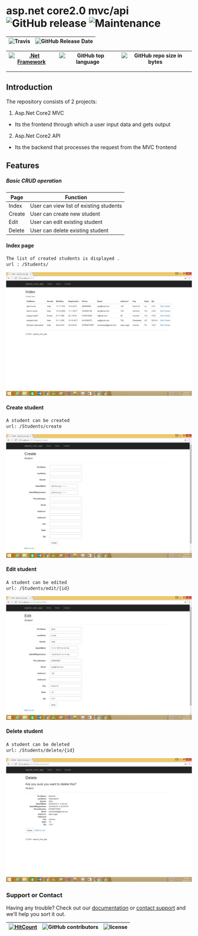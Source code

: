 # asp.net core2.0 mvc/api ![GitHub release](https://img.shields.io/github/release/ajeetx/asp_net_core2.svg?style=for-the-badge) ![Maintenance](https://img.shields.io/maintenance/yes/2018.svg?style=for-the-badge)


![Travis](https://img.shields.io/travis/AJEETX/asp_net_core2.svg) |![GitHub Release Date](https://img.shields.io/github/release-date/ajeetx/asp_net_core2.svg)|
| --- | --- |

[![.Net Framework](https://img.shields.io/badge/DotNet-2.0-blue.svg?style=plastic)](https://www.microsoft.com/en-au/download/details.aspx?id=1639) | ![GitHub top language](https://img.shields.io/github/languages/top/ajeetx/asp_net_core2.svg) |![GitHub repo size in bytes](https://img.shields.io/github/repo-size/ajeetx/asp_net_core2.svg) 
| ---          | ---        | ---              | 



---------------------------------------

## Introduction 

The repository consists of 2 projects:
1) Asp.Net Core2 MVC 
- Its the frontend through which a user input data and gets output
2) Asp.Net Core2 API 
- Its the backend that processes the request from the MVC frontend

## Features

##### Basic CRUD operation

| Page | Function |
| --- | --- |
| Index | User can view list of existing students |
| Create |  User can create new student |
| Edit | User can edit existing student |
| Delete | User can delete existing student |

#### Index page
```
The list of created students is displayed .
url : /Students/ 
```
![display students](Screenshot/index.png)

#### Create student
```
A student can be created
url: /Students/create

```
![create student](Screenshot/create.png)

#### Edit student
```
A student can be edited
url: /Students/edit/{id}

```
![edit student](Screenshot/edit.png)

#### Delete student
```
A student can be deleted
url: /Students/delete/{id}

```
![delete student](Screenshot/delete.png)
### Support or Contact

Having any trouble? Check out our [documentation](https://github.com/AJEETX/asp_net_core2/blob/master/README.md) or [contact support](mailto:ajeetkumar@email.com) and we’ll help you sort it out.


[![HitCount](http://hits.dwyl.io/ajeetx/asp_net_core2/projects/1.svg)](http://hits.dwyl.io/ajeetx/asp_net_core2/projects/1) | ![GitHub contributors](https://img.shields.io/github/contributors/ajeetx/asp_net_core2.svg?style=plastic)|![license](https://img.shields.io/github/license/ajeetx/asp_net_core2.svg?style=plastic)|
 | --- | --- | ---|
